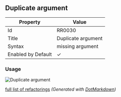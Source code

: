 ## Duplicate argument

| Property           | Value              |
| ------------------ | ------------------ |
| Id                 | RR0030             |
| Title              | Duplicate argument |
| Syntax             | missing argument   |
| Enabled by Default | &#x2713;           |

### Usage

![Duplicate argument](../../images/refactorings/DuplicateArgument.png)

[full list of refactorings](Refactorings.md)
*\(Generated with [DotMarkdown](http://github.com/JosefPihrt/DotMarkdown)\)*